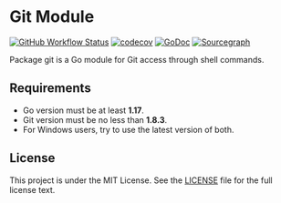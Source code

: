 # Git Module 

[![GitHub Workflow Status](https://img.shields.io/github/workflow/status/khulnasoft/git/Go?logo=github&style=for-the-badge)](https://github.com/khulnasoft/git/actions?query=workflow%3AGo)
[![codecov](https://img.shields.io/codecov/c/github/khulnasoft/git/master?logo=codecov&style=for-the-badge)](https://codecov.io/gh/khulnasoft/git)
[![GoDoc](https://img.shields.io/badge/GoDoc-Reference-blue?style=for-the-badge&logo=go)](https://pkg.go.dev/github.com/khulnasoft/git?tab=doc)
[![Sourcegraph](https://img.shields.io/badge/view%20on-Sourcegraph-brightgreen.svg?style=for-the-badge&logo=sourcegraph)](https://sourcegraph.com/github.com/khulnasoft/git)

Package git is a Go module for Git access through shell commands.

## Requirements

- Go version must be at least **1.17**.
- Git version must be no less than **1.8.3**.
- For Windows users, try to use the latest version of both.

## License

This project is under the MIT License. See the [LICENSE](LICENSE) file for the full license text.
